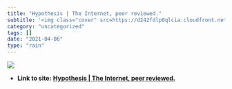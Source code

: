 ```yaml
---
title: "Hypothesis | The Internet, peer reviewed."
subtitle: '<img class="cover" src=https://d242fdlp0qlcia.cloudfront.net/uploads/2020/05/25133654/HypothesisFeat...'
category: "uncategorized"
tags: []
date: "2021-04-06"
type: "rain"
---
```

<img class="cover" src=https://d242fdlp0qlcia.cloudfront.net/uploads/2020/05/25133654/HypothesisFeaturedDefault.png>


* **Link to site:** **[Hypothesis | The Internet, peer reviewed.](https://hypothes.is)**